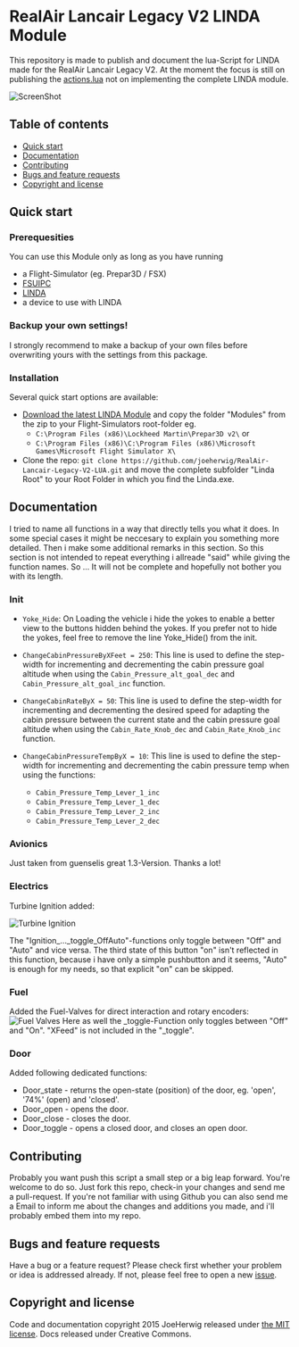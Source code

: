 # RealAir Lancair Legacy V2 LINDA Module

This repository is made to publish and document the lua-Script for LINDA made for the RealAir Lancair Legacy V2. 
At the moment the focus is still on publishing the [actions.lua](Modules/linda/aircrafts/RealAir%20Duke%20Turbine%20V2/actions.lua) not on implementing the complete LINDA module.

![ScreenShot](/img/Title.png)

## Table of contents
* [Quick start](#quick-start)
* [Documentation](#documentation)
* [Contributing](#contributing)
* [Bugs and feature requests](#bugs-and-feature-requests)
* [Copyright and license](#copyright-and-license)

## Quick start
### Prerequesities
You can use this Module only as long as you have running
* a Flight-Simulator (eg. Prepar3D / FSX) 
* [FSUIPC](http://www.schiratti.com/dowson.html) 
* [LINDA](http://www.fs-linda.com/)
* a device to use with LINDA 

### Backup your own settings!
I strongly recommend to make a backup of your own files before overwriting yours with the settings from this package.

### Installation
Several quick start options are available:
* [Download the latest LINDA Module](https://github.com/joeherwig/RealAir-Lancair-Legacy-V2-LUA/archive/master.zip) and copy the folder "Modules" from the zip to your Flight-Simulators root-folder eg. 
  * `C:\Program Files (x86)\Lockheed Martin\Prepar3D v2\` or 
  * `C:\Program Files (x86)\C:\Program Files (x86)\Microsoft Games\Microsoft Flight Simulator X\`
* Clone the repo: `git clone https://github.com/joeherwig/RealAir-Lancair-Legacy-V2-LUA.git` and move the complete subfolder "Linda Root" to your Root Folder in which you find the Linda.exe.

## Documentation
I tried to name all functions in a way that directly tells you what it does.
In some special cases it might be neccesary to explain you something more detailed. Then i make some additional remarks in this section. So this section is not intended to repeat everything i allreade "said" while giving the function names. So ... It will not be complete and hopefully not bother you with its length.

### Init
* `Yoke_Hide`: On Loading the vehicle i hide the yokes to enable a better view to the buttons hidden behind the yokes. If you prefer not to hide the yokes, feel free to remove the line Yoke_Hide() from the init.

* `ChangeCabinPressureByXFeet = 250`: This line is used to define the step-width for incrementing and decrementing the cabin pressure goal altitude when using the `Cabin_Pressure_alt_goal_dec` and `Cabin_Pressure_alt_goal_inc` function.
* `ChangeCabinRateByX = 50`: This line is used to define the step-width for incrementing and decrementing the desired speed for adapting the cabin pressure between the current state and the cabin pressure goal altitude  when using the `Cabin_Rate_Knob_dec` and `Cabin_Rate_Knob_inc` function.
* `ChangeCabinPressureTempByX = 10`: This line is used to define the step-width for incrementing and decrementing the cabin pressure temp when using the functions:
    * `Cabin_Pressure_Temp_Lever_1_inc`
    * `Cabin_Pressure_Temp_Lever_1_dec`
    * `Cabin_Pressure_Temp_Lever_2_inc`
    * `Cabin_Pressure_Temp_Lever_2_dec`

### Avionics
Just taken from guenselis great 1.3-Version. Thanks a lot!

### Electrics
Turbine Ignition added:

![Turbine Ignition](/img/TurbineIgnition.png)

The "Ignition_..._toggle_OffAuto"-functions only toggle between "Off" and "Auto" and vice versa. The third state of this button "on" isn't reflected in this function, because i have only a simple pushbutton and it seems, "Auto" is enough for my needs, so that explicit "on" can be skipped.

### Fuel
Added the Fuel-Valves for direct interaction and rotary encoders:
![Fuel Valves](/img/FuelValves.png)
Here as well the _toggle-Function only toggles between "Off" and "On". "XFeed" is not included in the "_toggle".

### Door
Added following dedicated functions:
+ Door_state - returns the open-state (position) of the door, eg. 'open', '74%' (open) and 'closed'.
+ Door_open - opens the door. 
+ Door_close - closes the door.
+ Door_toggle - opens a closed door, and closes an open door. 

## Contributing

Probably you want push this script a small step or a big leap forward. You're welcome to do so. Just fork this repo, check-in your changes and send me a pull-request.
If you're not familiar with using Github you can also send me a Email to inform me about the changes and additions you made, and i'll probably embed them into my repo.

## Bugs and feature requests

Have a bug or a feature request? Please check first whether your problem or idea is addressed already. If not, please feel free to open a new [issue](https://github.com/joeherwig/RealAir-Lancair-Legacy-V2-LUA/issues).

## Copyright and license

Code and documentation copyright 2015 JoeHerwig released under [the MIT license](LICENSE). Docs released under Creative Commons.